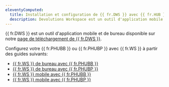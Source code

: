 ```yaml
---
eleventyComputed:
  title: Installation et configuration de {{ fr.DWS }} avec {{ fr.HUB }}
  description: Devolutions Workspace est un outil d'application mobile et de bureau disponible sur notre page de téléchargement de {{ fr.DWS }} qui peut être utilisé avec {{ fr.HUB }}.
---
```

{{ fr.DWS }} est un outil d'application mobile et de bureau disponible sur notre [page de téléchargement de {{ fr.DWS }}](https://devolutions.net/fr/workspace/).

Configurez votre {{ fr.PHUBB }} ou {{ fr.PHUBP }} avec {{ fr.WS }} à partir des guides suivants:

* [{{ fr.WS }} de bureau avec {{ fr.PHUBB }}](/fr/hub/workspace/installation-setup/setup-desktop-hub-business/)
* [{{ fr.WS }} de bureau avec {{ fr.PHUBP }}](/fr/hub/workspace/installation-setup/setup-desktop-hub-personal/)
* [{{ fr.WS }} mobile avec {{ fr.PHUBB }}](/fr/hub/workspace/installation-setup/setup-mobile-hub-business/)
* [{{ fr.WS }} mobile avec {{ fr.PHUBP }}](/fr/hub/workspace/installation-setup/setup-mobile-hub-personal/)
